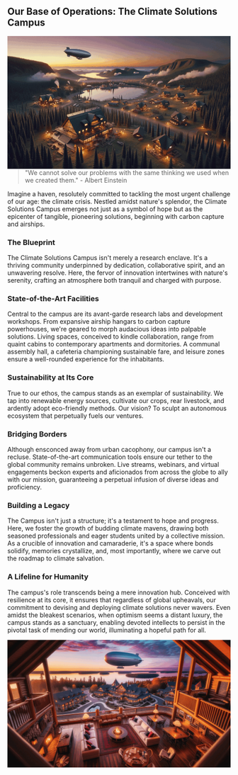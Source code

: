 ## Our Base of Operations: The Climate Solutions Campus
<img align="right" src="/Campus/Images/Collections/campus_1.gif" height="300">
<br clear="left"/>

> "We cannot solve our problems with the same thinking we used when we created them." - Albert Einstein

Imagine a haven, resolutely committed to tackling the most urgent challenge of our age: the climate crisis. Nestled amidst nature's splendor, the Climate Solutions Campus emerges not just as a symbol of hope but as the epicenter of tangible, pioneering solutions, beginning with carbon capture and airships.

### The Blueprint

The Climate Solutions Campus isn't merely a research enclave. It's a thriving community underpinned by dedication, collaborative spirit, and an unwavering resolve. Here, the fervor of innovation intertwines with nature's serenity, crafting an atmosphere both tranquil and charged with purpose.

### State-of-the-Art Facilities

Central to the campus are its avant-garde research labs and development workshops. From expansive airship hangars to carbon capture powerhouses, we're geared to morph audacious ideas into palpable solutions. Living spaces, conceived to kindle collaboration, range from quaint cabins to contemporary apartments and dormitories. A communal assembly hall, a cafeteria championing sustainable fare, and leisure zones ensure a well-rounded experience for the inhabitants.

### Sustainability at Its Core

True to our ethos, the campus stands as an exemplar of sustainability. We tap into renewable energy sources, cultivate our crops, rear livestock, and ardently adopt eco-friendly methods. Our vision? To sculpt an autonomous ecosystem that perpetually fuels our ventures.

### Bridging Borders

Although ensconced away from urban cacophony, our campus isn't a recluse. State-of-the-art communication tools ensure our tether to the global community remains unbroken. Live streams, webinars, and virtual engagements beckon experts and aficionados from across the globe to ally with our mission, guaranteeing a perpetual infusion of diverse ideas and proficiency.

### Building a Legacy

The Campus isn't just a structure; it's a testament to hope and progress. Here, we foster the growth of budding climate mavens, drawing both seasoned professionals and eager students united by a collective mission. As a crucible of innovation and camaraderie, it's a space where bonds solidify, memories crystallize, and, most importantly, where we carve out the roadmap to climate salvation.

### A Lifeline for Humanity


The campus's role transcends being a mere innovation hub. Conceived with resilience at its core, it ensures that regardless of global upheavals, our commitment to devising and deploying climate solutions never wavers. Even amidst the bleakest scenarios, when optimism seems a distant luxury, the campus stands as a sanctuary, enabling devoted intellects to persist in the pivotal task of mending our world, illuminating a hopeful path for all.

<img src="/Campus/Images/Collections/inside_1.gif">
